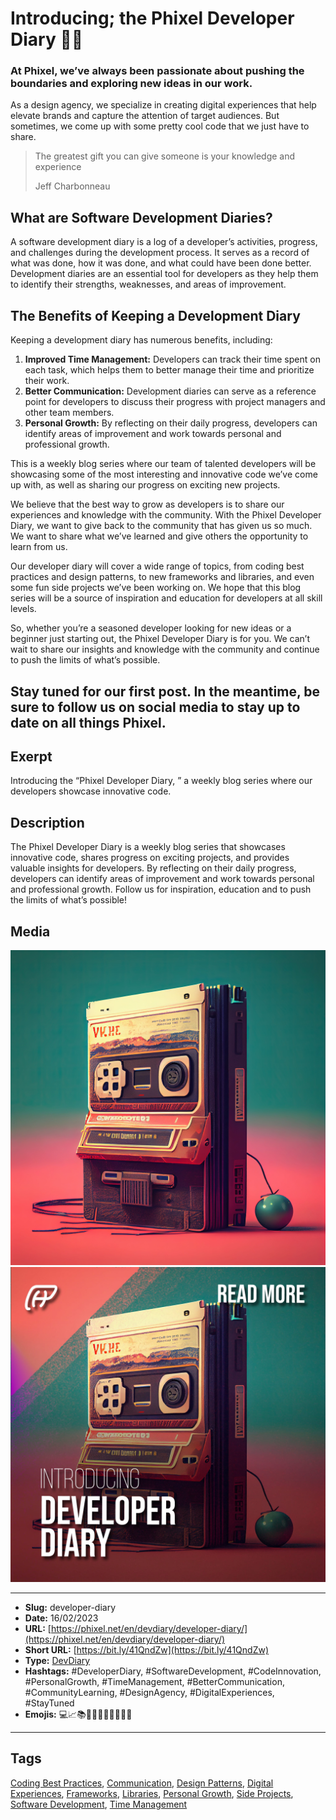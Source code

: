 # Introducing; the Phixel Developer Diary 👨‍💻
### At Phixel, we’ve always been passionate about pushing the boundaries and exploring new ideas in our work.

As a design agency, we specialize in creating digital experiences that help elevate brands and capture the attention of target audiences. But sometimes, we come up with some pretty cool code that we just have to share.

> The greatest gift you can give someone is your knowledge and experience
>
> Jeff Charbonneau

## What are Software Development Diaries?

A software development diary is a log of a developer’s activities, progress, and challenges during the development process. It serves as a record of what was done, how it was done, and what could have been done better. Development diaries are an essential tool for developers as they help them to identify their strengths, weaknesses, and areas of improvement.

## The Benefits of Keeping a Development Diary

Keeping a development diary has numerous benefits, including:

1. **Improved Time Management:** Developers can track their time spent on each task, which helps them to better manage their time and prioritize their work.
2. **Better Communication:** Development diaries can serve as a reference point for developers to discuss their progress with project managers and other team members.
3. **Personal Growth:** By reflecting on their daily progress, developers can identify areas of improvement and work towards personal and professional growth.

This is a weekly blog series where our team of talented developers will be showcasing some of the most interesting and innovative code we’ve come up with, as well as sharing our progress on exciting new projects.

We believe that the best way to grow as developers is to share our experiences and knowledge with the community. With the Phixel Developer Diary, we want to give back to the community that has given us so much. We want to share what we’ve learned and give others the opportunity to learn from us.

Our developer diary will cover a wide range of topics, from coding best practices and design patterns, to new frameworks and libraries, and even some fun side projects we’ve been working on. We hope that this blog series will be a source of inspiration and education for developers at all skill levels.

So, whether you’re a seasoned developer looking for new ideas or a beginner just starting out, the Phixel Developer Diary is for you. We can’t wait to share our insights and knowledge with the community and continue to push the limits of what’s possible.

Stay tuned for our first post. In the meantime, be sure to follow us on social media to stay up to date on all things Phixel.
------------
## Exerpt
Introducing the “Phixel Developer Diary, ” a weekly blog series where our developers showcase innovative code.
## Description
The Phixel Developer Diary is a weekly blog series that showcases innovative code, shares progress on exciting projects, and provides valuable insights for developers. By reflecting on their daily progress, developers can identify areas of improvement and work towards personal and professional growth. Follow us for inspiration, education and to push the limits of what’s possible!
## Media
<img src="media/783b6cd2/developer-diary.jpg" loading="lazy"><br>
<img src="media/53983573/cover-developer-diary.jpg" loading="lazy"><br>

------------
- **Slug:** developer-diary
- **Date:** 16/02/2023
- **URL:** [https://phixel.net/en/devdiary/developer-diary/](https://phixel.net/en/devdiary/developer-diary/)
- **Short URL:** [https://bit.ly/41QndZw](https://bit.ly/41QndZw)
- **Type:** [DevDiary](#devdiary)
- **Hashtags:** #DeveloperDiary, #SoftwareDevelopment, #CodeInnovation, #PersonalGrowth, #TimeManagement, #BetterCommunication, #CommunityLearning, #DesignAgency, #DigitalExperiences, #StayTuned
- **Emojis:** 💻📈📚👨‍💻👩‍💻🚀🌟🤓👀

------------
## Tags
[Coding Best Practices](#coding-best-practices), [Communication](#communication), [Design Patterns](#design-patterns), [Digital Experiences](#digital-experiences), [Frameworks](#frameworks), [Libraries](#libraries), [Personal Growth](#personal-growth), [Side Projects](#side-projects), [Software Development](#software-development), [Time Management](#time-management)
